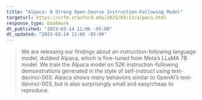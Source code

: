 ```yaml
---
title: "Alpaca: A Strong Open-Source Instruction-Following Model"
targeturl: https://crfm.stanford.edu/2023/03/13/alpaca.html
response_type: bookmark
dt_published: "2023-03-14 11:06 -05:00"
dt_updated: "2023-03-14 11:06 -05:00"
---
```


> We are releasing our findings about an instruction-following language model, dubbed Alpaca, which is fine-tuned from Meta’s LLaMA 7B model. We train the Alpaca model on 52K instruction-following demonstrations generated in the style of self-instruct using text-davinci-003. Alpaca shows many behaviors similar to OpenAI’s text-davinci-003, but is also surprisingly small and easy/cheap to reproduce.